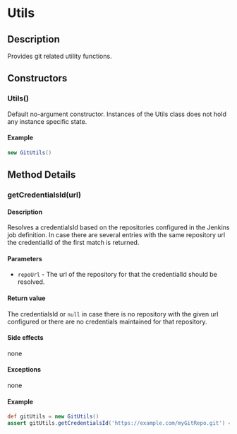 # Utils

## Description
Provides git related utility functions.

## Constructors

### Utils()

Default no-argument constructor. Instances of the Utils class does not hold any instance specific state.

#### Example

```groovy
new GitUtils()
```

## Method Details

### getCredentialsId(url)

#### Description

Resolves a credentialsId based on the repositories configured in the Jenkins job definition.
In case there are several entries with the same repository url the credentialId of the first match is returned.

#### Parameters

* `repoUrl` - The url of the repository for that the credentialId should be resolved.

#### Return value
The credentialsId or `null` in case there is no repository with the given url configured or there are no credentials
maintained for that repository.

#### Side effects

none

#### Exceptions

none
#### Example

```groovy
def gitUtils = new GitUtils()
assert gitUtils.getCredentialsId('https://example.com/myGitRepo.git') == 'credentials-key'
```

